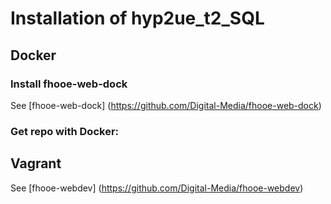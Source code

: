 # Installation of hyp2ue_t2_SQL

## Docker

### Install fhooe-web-dock

See [fhooe-web-dock] (https://github.com/Digital-Media/fhooe-web-dock)

### Get repo with Docker:


## Vagrant

See [fhooe-webdev] (https://github.com/Digital-Media/fhooe-webdev)
